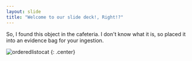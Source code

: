 ```yaml
---
layout: slide
title: "Welcome to our slide deck!, Right!?"
---
```


So, I found this object in the cafeteria.  I don't know what it is, so placed it into an evidence bag for your ingestion.

![orderedlistocat](https://octodex.github.com/images/orderedlistocat.png)
{: .center}
